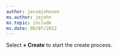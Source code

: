 ```yaml
---
author: jessmjohnson
ms.author: jejohn
ms.topic: include
ms.date: 08/07/2022
---
```


Select **+ Create** to start the create process.
